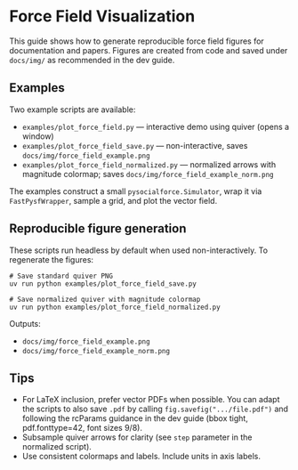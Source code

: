 # Force Field Visualization

This guide shows how to generate reproducible force field figures for documentation and papers. Figures are created from code and saved under `docs/img/` as recommended in the dev guide.

## Examples

Two example scripts are available:
- `examples/plot_force_field.py` — interactive demo using quiver (opens a window)
- `examples/plot_force_field_save.py` — non-interactive, saves `docs/img/force_field_example.png`
- `examples/plot_force_field_normalized.py` — normalized arrows with magnitude colormap; saves `docs/img/force_field_example_norm.png`

The examples construct a small `pysocialforce.Simulator`, wrap it via `FastPysfWrapper`, sample a grid, and plot the vector field.

## Reproducible figure generation

These scripts run headless by default when used non-interactively. To regenerate the figures:

```
# Save standard quiver PNG
uv run python examples/plot_force_field_save.py

# Save normalized quiver with magnitude colormap
uv run python examples/plot_force_field_normalized.py
```

Outputs:
- `docs/img/force_field_example.png`
- `docs/img/force_field_example_norm.png`

## Tips
- For LaTeX inclusion, prefer vector PDFs when possible. You can adapt the scripts to also save `.pdf` by calling `fig.savefig(".../file.pdf")` and following the rcParams guidance in the dev guide (bbox tight, pdf.fonttype=42, font sizes 9/8).
- Subsample quiver arrows for clarity (see `step` parameter in the normalized script).
- Use consistent colormaps and labels. Include units in axis labels.
